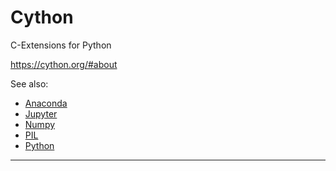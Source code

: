 # Cython

C-Extensions for Python

https://cython.org/#about

See also:

  - [Anaconda](Anaconda.md)
  - [Jupyter](Jupyter.md)
  - [Numpy](Numpy.md)
  - [PIL](PIL.md)
  - [Python](Python.md)
  
---
